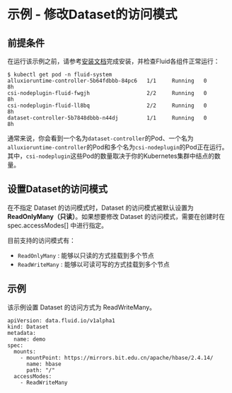 # 示例 - 修改Dataset的访问模式

## 前提条件
在运行该示例之前，请参考[安装文档](../userguide/install.md)完成安装，并检查Fluid各组件正常运行：
```shell
$ kubectl get pod -n fluid-system
alluxioruntime-controller-5b64fdbbb-84pc6   1/1     Running   0          8h
csi-nodeplugin-fluid-fwgjh                  2/2     Running   0          8h
csi-nodeplugin-fluid-ll8bq                  2/2     Running   0          8h
dataset-controller-5b7848dbbb-n44dj         1/1     Running   0          8h
```

通常来说，你会看到一个名为`dataset-controller`的Pod、一个名为`alluxioruntime-controller`的Pod和多个名为`csi-nodeplugin`的Pod正在运行。其中，`csi-nodeplugin`这些Pod的数量取决于你的Kubernetes集群中结点的数量。

## 设置Dataset的访问模式
在不指定 Dataset 的访问模式时，Dataset 的访问模式被默认设置为 **ReadOnlyMany（只读）**。如果想要修改 Dataset 的访问模式，需要在创建时在 spec.accessModes[] 中进行指定。

目前支持的访问模式有：
- `ReadOnlyMany` : 能够以只读的方式挂载到多个节点
- `ReadWriteMany` : 能够以可读可写的方式挂载到多个节点


## 示例
该示例设置 Dataset 的访问方式为 ReadWriteMany。
```
apiVersion: data.fluid.io/v1alpha1
kind: Dataset
metadata:
  name: demo
spec:
  mounts:
    - mountPoint: https://mirrors.bit.edu.cn/apache/hbase/2.4.14/
      name: hbase
      path: "/"
  accessModes:
    - ReadWriteMany
```
